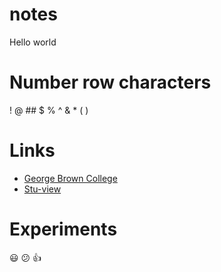 # notes
Hello world

# Number row characters
!
@
\#\#
$
%
^
&
*
(
)

# Links
- [George Brown College](https://www.georgebrown.ca/)
- [Stu-view](https://stuview.georgebrown.ca/)

# Experiments
:smiley:
:confused:
:+1:
